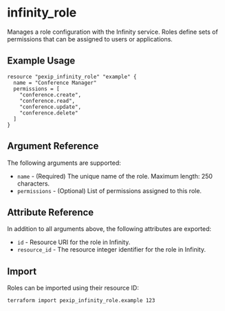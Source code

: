 # infinity_role

Manages a role configuration with the Infinity service. Roles define sets of permissions that can be assigned to users or applications.

## Example Usage

```hcl
resource "pexip_infinity_role" "example" {
  name = "Conference Manager"
  permissions = [
    "conference.create",
    "conference.read", 
    "conference.update",
    "conference.delete"
  ]
}
```

## Argument Reference

The following arguments are supported:

* `name` - (Required) The unique name of the role. Maximum length: 250 characters.
* `permissions` - (Optional) List of permissions assigned to this role.

## Attribute Reference

In addition to all arguments above, the following attributes are exported:

* `id` - Resource URI for the role in Infinity.
* `resource_id` - The resource integer identifier for the role in Infinity.

## Import

Roles can be imported using their resource ID:

```bash
terraform import pexip_infinity_role.example 123
```